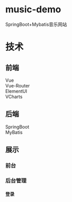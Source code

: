 # music-demo
SpringBoot+Mybatis音乐网站
# 技术
## 前端
Vue <br/>
Vue-Router <br/>
ElementUI <br/>
VCharts <br/>

## 后端
SpringBoot <br/>
MyBatis <br/>

## 展示 
### 前台
### 后台管理
#### 登录
![]()




